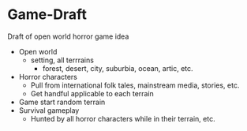 # Game-Draft
Draft of open world horror game idea

 - Open world
     - setting, all terrrains
          - forest, desert, city, suburbia, ocean, artic, etc.
 - Horror characters 
     - Pull from international folk tales, mainstream media, stories, etc.
     - Get handful applicable to each terrain
 - Game start random terrain
 - Survival gameplay
     - Hunted by all horror characters while in their terrain, etc.
    
